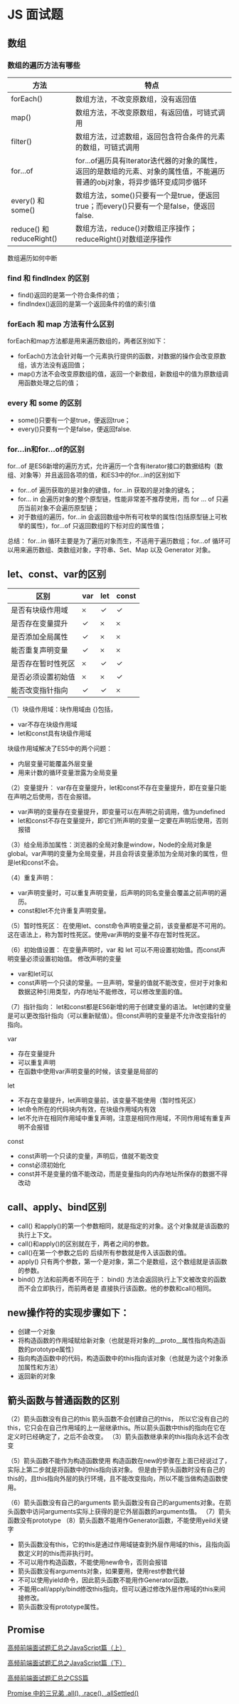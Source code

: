 # JS 面试题

## 数组
### 数组的遍历方法有哪些

| 方法             |   特点  |
| ---- | ---- |
| forEach()   |  数组方法，不改变原数组，没有返回值   |
| map()   |  数组方法，不改变原数组，有返回值，可链式调用    |
| filter()   |  数组方法，过滤数组，返回包含符合条件的元素的数组，可链式调用  |
| for...of   |  for...of遍历具有Iterator迭代器的对象的属性，返回的是数组的元素、对象的属性值，不能遍历普通的obj对象，将异步循环变成同步循环 |
| every() 和 some()   |  数组方法，some()只要有一个是true，便返回true；而every()只要有一个是false，便返回false. |
| reduce() 和 reduceRight()   |  数组方法，reduce()对数组正序操作；reduceRight()对数组逆序操作 |

数组遍历如何中断

### find 和 findIndex 的区别

- find()返回的是第一个符合条件的值；
- findIndex()返回的是第一个返回条件的值的索引值


### forEach 和 map 方法有什么区别
forEach和map方法都是用来遍历数组的，两者区别如下：

- forEach()方法会针对每一个元素执行提供的函数，对数据的操作会改变原数组，该方法没有返回值；
- map()方法不会改变原数组的值，返回一个新数组，新数组中的值为原数组调用函数处理之后的值；

### every 和 some 的区别
- some()只要有一个是true，便返回true；
- every()只要有一个是false，便返回false.


### for...in和for...of的区别
for…of 是ES6新增的遍历方式，允许遍历一个含有iterator接口的数据结构（数组、对象等）并且返回各项的值，和ES3中的for…in的区别如下

- for…of 遍历获取的是对象的键值，for…in 获取的是对象的键名；
- for… in 会遍历对象的整个原型链，性能非常差不推荐使用，而 for … of 只遍历当前对象不会遍历原型链；
- 对于数组的遍历，for…in 会返回数组中所有可枚举的属性(包括原型链上可枚举的属性)，for…of 只返回数组的下标对应的属性值；

总结： for...in 循环主要是为了遍历对象而生，不适用于遍历数组；for...of 循环可以用来遍历数组、类数组对象，字符串、Set、Map 以及 Generator 对象。


## let、const、var的区别
|   区别   |   var   |   let   |   const   |
| ---- | ---- | ---- | ---- |
|   是否有块级作用域   |   𐄂   |   ✓   |   ✓   |
|   是否存在变量提升   |   ✓   |  𐄂    |   𐄂   |
|   是否添加全局属性   |   ✓   |  𐄂    |   𐄂   |
|   能否重复声明变量   |   ✓   |  𐄂    |   𐄂   |
|    是否存在暂时性死区  |   𐄂   |   ✓   |   ✓   |
|   是否必须设置初始值   |   𐄂     |   𐄂   |  ✓     |
|  能否改变指针指向  |   ✓  |   ✓   |   𐄂   |
（1）块级作用域：块作用域由 {}包括，
- var不存在块级作用域
- let和const具有块级作用域

块级作用域解决了ES5中的两个问题：
   - 内层变量可能覆盖外层变量
   - 用来计数的循环变量泄露为全局变量

（2）变量提升： 
var存在变量提升，let和const不存在变量提升，即在变量只能在声明之后使用，否在会报错。
- var声明的变量存在变量提升，即变量可以在声明之前调用，值为undefined
- let和const不存在变量提升，即它们所声明的变量一定要在声明后使用，否则报错


（3）给全局添加属性：浏览器的全局对象是window，Node的全局对象是global。var声明的变量为全局变量，并且会将该变量添加为全局对象的属性，但是let和const不会。

（4）重复声明： 
- var声明变量时，可以重复声明变量，后声明的同名变量会覆盖之前声明的遍历。
- const和let不允许重复声明变量。



（5）暂时性死区： 在使用let、const命令声明变量之前，该变量都是不可用的。这在语法上，称为暂时性死区。使用var声明的变量不存在暂时性死区。

（6）初始值设置： 在变量声明时，var 和 let 可以不用设置初始值。而const声明变量必须设置初始值。
修改声明的变量
- var和let可以
- const声明一个只读的常量。一旦声明，常量的值就不能改变，但对于对象和数据这种引用类型，内存地址不能修改，可以修改里面的值。


（7）指针指向： let和const都是ES6新增的用于创建变量的语法。 let创建的变量是可以更改指针指向（可以重新赋值）。但const声明的变量是不允许改变指针的指向。

var
- 存在变量提升
- 可以重复声明
- 在函数中使用var声明变量的时候，该变量是局部的

let
- 不存在变量提升，let声明变量前，该变量不能使用（暂时性死区）
- let命令所在的代码块内有效，在块级作用域内有效
- let不允许在相同作用域中重复声明，注意是相同作用域，不同作用域有重复声明不会报错

const
- const声明一个只读的变量，声明后，值就不能改变
- const必须初始化
- const并不是变量的值不能改动，而是变量指向的内存地址所保存的数据不得改动







## call、apply、bind区别

- call() 和apply()的第一个参数相同，就是指定的对象。这个对象就是该函数的执行上下文。
- call()和apply()的区别就在于，两者之间的参数。
- call()在第一个参数之后的 后续所有参数就是传入该函数的值。
- apply() 只有两个参数，第一个是对象，第二个是数组，这个数组就是该函数的参数。
- bind() 方法和前两者不同在于： bind() 方法会返回执行上下文被改变的函数而不会立即执行，而前两者是 直接执行该函数。他的参数和call()相同。

## new操作符的实现步骤如下：

- 创建一个对象
- 将构造函数的作用域赋给新对象（也就是将对象的__proto__属性指向构造函数的prototype属性）
- 指向构造函数中的代码，构造函数中的this指向该对象（也就是为这个对象添加属性和方法）
- 返回新的对象

## 箭头函数与普通函数的区别

（2）箭头函数没有自己的this
箭头函数不会创建自己的this， 所以它没有自己的this，它只会在自己作用域的上一层继承this。所以箭头函数中this的指向在它在定义时已经确定了，之后不会改变。
（3）箭头函数继承来的this指向永远不会改变

（5）箭头函数不能作为构造函数使用
构造函数在new的步骤在上面已经说过了，实际上第二步就是将函数中的this指向该对象。 但是由于箭头函数时没有自己的this的，且this指向外层的执行环境，且不能改变指向，所以不能当做构造函数使用。

（6）箭头函数没有自己的arguments
箭头函数没有自己的arguments对象。在箭头函数中访问arguments实际上获得的是它外层函数的arguments值。
（7）箭头函数没有prototype
（8）箭头函数不能用作Generator函数，不能使用yeild关键字



- 箭头函数没有this，它的this是通过作用域链查到外层作用域的this，且指向函数定义时的this而非执行时。
- 不可以用作构造函数，不能使用new命令，否则会报错
- 箭头函数没有arguments对象，如果要用，使用rest参数代替
- 不可以使用yield命令，因此箭头函数不能用作Generator函数。
- 不能用call/apply/bind修改this指向，但可以通过修改外层作用域的this来间接修改。
- 箭头函数没有prototype属性。

## Promise

[高频前端面试题汇总之JavaScript篇（上）](https://juejin.cn/post/6940945178899251230#heading-2)

[高频前端面试题汇总之JavaScript篇（下）](https://juejin.cn/post/6941194115392634888)

[高频前端面试题汇总之CSS篇](https://juejin.cn/post/6905539198107942919#heading-49)

[Promise 中的三兄弟 .all(), .race(), .allSettled()](https://juejin.cn/post/6844903912592375821)

